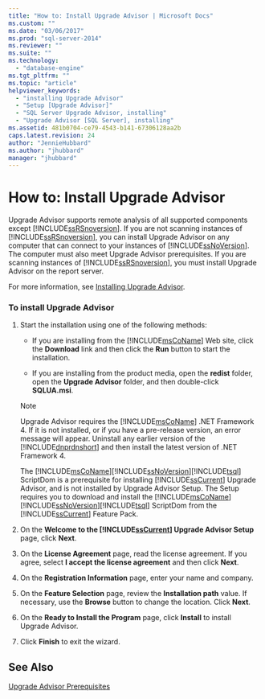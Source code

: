 ```yaml
---
title: "How to: Install Upgrade Advisor | Microsoft Docs"
ms.custom: ""
ms.date: "03/06/2017"
ms.prod: "sql-server-2014"
ms.reviewer: ""
ms.suite: ""
ms.technology: 
  - "database-engine"
ms.tgt_pltfrm: ""
ms.topic: "article"
helpviewer_keywords: 
  - "installing Upgrade Advisor"
  - "Setup [Upgrade Advisor]"
  - "SQL Server Upgrade Advisor, installing"
  - "Upgrade Advisor [SQL Server], installing"
ms.assetid: 481b0704-ce79-4543-b141-67306128aa2b
caps.latest.revision: 24
author: "JennieHubbard"
ms.author: "jhubbard"
manager: "jhubbard"
---
```

# How to: Install Upgrade Advisor
  Upgrade Advisor supports remote analysis of all supported components except [!INCLUDE[ssRSnoversion](../../../includes/ssrsnoversion-md.md)]. If you are not scanning instances of [!INCLUDE[ssRSnoversion](../../../includes/ssrsnoversion-md.md)], you can install Upgrade Advisor on any computer that can connect to your instances of [!INCLUDE[ssNoVersion](../../../includes/ssnoversion-md.md)]. The computer must also meet Upgrade Advisor prerequisites. If you are scanning instances of [!INCLUDE[ssRSnoversion](../../../includes/ssrsnoversion-md.md)], you must install Upgrade Advisor on the report server.  
  
 For more information, see [Installing Upgrade Advisor](../../../2014/sql-server/install/installing-upgrade-advisor.md).  
  
### To install Upgrade Advisor  
  
1.  Start the installation using one of the following methods:  
  
    -   If you are installing from the [!INCLUDE[msCoName](../../../includes/msconame-md.md)] Web site, click the **Download** link and then click the **Run** button to start the installation.  
  
    -   If you are installing from the product media, open the **redist** folder, open the **Upgrade Advisor** folder, and then double-click **SQLUA.msi**.  
  
    > [!NOTE]  
    >  Upgrade Advisor requires the [!INCLUDE[msCoName](../../../includes/msconame-md.md)] .NET Framework 4. If it is not installed, or if you have a pre-release version, an error message will appear. Uninstall any earlier version of the [!INCLUDE[dnprdnshort](../../../includes/dnprdnshort-md.md)] and then install the latest version of .NET Framework 4.  
    >   
    >  The [!INCLUDE[msCoName](../../../includes/msconame-md.md)][!INCLUDE[ssNoVersion](../../../includes/ssnoversion-md.md)][!INCLUDE[tsql](../../../includes/tsql-md.md)] ScriptDom is a prerequisite for installing [!INCLUDE[ssCurrent](../../../includes/sscurrent-md.md)] Upgrade Advisor, and is not installed by Upgrade Advisor Setup. The Setup requires you to download and install the [!INCLUDE[msCoName](../../../includes/msconame-md.md)][!INCLUDE[ssNoVersion](../../../includes/ssnoversion-md.md)][!INCLUDE[tsql](../../../includes/tsql-md.md)] ScriptDom from the [!INCLUDE[ssCurrent](../../../includes/sscurrent-md.md)] Feature Pack.  
  
2.  On the **Welcome to the [!INCLUDE[ssCurrent](../../../includes/sscurrent-md.md)] Upgrade Advisor Setup** page, click **Next**.  
  
3.  On the **License Agreement** page, read the license agreement. If you agree, select **I accept the license agreement** and then click **Next**.  
  
4.  On the **Registration Information** page, enter your name and company.  
  
5.  On the **Feature Selection** page, review the **Installation path** value. If necessary, use the **Browse** button to change the location. Click **Next**.  
  
6.  On the **Ready to Install the Program** page, click **Install** to install Upgrade Advisor.  
  
7.  Click **Finish** to exit the wizard.  
  
## See Also  
 [Upgrade Advisor Prerequisites](../../../2014/sql-server/install/upgrade-advisor-prerequisites.md)  
  
  